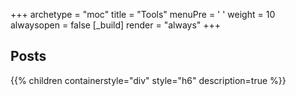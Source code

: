 +++ 
archetype = "moc" 
title = "Tools" 
menuPre = '<i class="fa-fw fas fa-screwdriver-wrench"></i> '
weight = 10
alwaysopen = false
[_build]
  render = "always"
+++

## Posts

{{% children containerstyle="div" style="h6" description=true %}}


